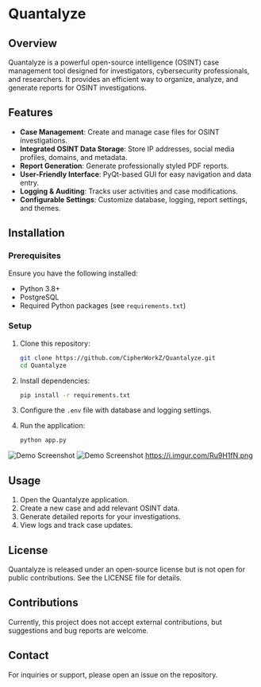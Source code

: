 # Quantalyze

## Overview
Quantalyze is a powerful open-source intelligence (OSINT) case management tool designed for investigators, cybersecurity professionals, and researchers. It provides an efficient way to organize, analyze, and generate reports for OSINT investigations.

## Features
- **Case Management**: Create and manage case files for OSINT investigations.
- **Integrated OSINT Data Storage**: Store IP addresses, social media profiles, domains, and metadata.
- **Report Generation**: Generate professionally styled PDF reports.
- **User-Friendly Interface**: PyQt-based GUI for easy navigation and data entry.
- **Logging & Auditing**: Tracks user activities and case modifications.
- **Configurable Settings**: Customize database, logging, report settings, and themes.

## Installation

### Prerequisites
Ensure you have the following installed:
- Python 3.8+
- PostgreSQL
- Required Python packages (see `requirements.txt`)

### Setup

1. Clone this repository:
   ```bash
   git clone https://github.com/CipherWorkZ/Quantalyze.git
   cd Quantalyze
   ```

2. Install dependencies:
   ```bash
   pip install -r requirements.txt
   ```

3. Configure the `.env` file with database and logging settings.

4. Run the application:
   ```bash
   python app.py
   ```
![Demo Screenshot](https://i.imgur.com/NLtrFVX.png)
![Demo Screenshot](https://i.imgur.com/Ru9H1fN.png)
https://i.imgur.com/Ru9H1fN.png
## Usage
1. Open the Quantalyze application.
2. Create a new case and add relevant OSINT data.
3. Generate detailed reports for your investigations.
4. View logs and track case updates.

## License
Quantalyze is released under an open-source license but is not open for public contributions. See the LICENSE file for details.

## Contributions
Currently, this project does not accept external contributions, but suggestions and bug reports are welcome.

## Contact
For inquiries or support, please open an issue on the repository.
